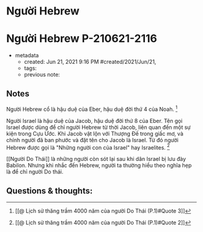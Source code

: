 # Người Hebrew 
# Người Hebrew P-210621-2116

- metadata
	- created: Jun 21, 2021 9:16 PM #created/2021/Jun/21,
	- tags:
	- previous note:

## Notes
Người Hebrew cổ là hậu duệ của Eber, hậu duệ đời thứ 4 của Noah. [^1]

Người Israel là hậu duệ của Jacob, hậu duệ đời thứ 8 của Eber. Tên gọi Israel được dùng để chỉ người Hebrew từ thời Jacob, liên quan đến một sự kiện trong Cựu Ước. Khi Jacob vật lộn với Thượng Đế trong giấc mơ, và chính người đã ban phước và đặt tên cho Jacob là Israel. Từ đó người Hebrew được gọi là "Những người con của Israel" hay Israelites. [^2]

[[Người Do Thái]] là những người còn sót lại sau khi dân Israel bị lưu đày Babilon. Nhưng khi nhắc đến Hebrew, người ta thường hiểu theo nghĩa hẹp là để chỉ người Do thái.

## Questions & thoughts:

[^1]:[[@ Lịch sử thăng trầm 4000 năm của người Do Thái (P.1)#Quote 3]]
[^2]:[[@ Lịch sử thăng trầm 4000 năm của người Do Thái (P.1)#Quote 2]]

